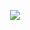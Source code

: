 <div>
  <p align="center">
  <img src="https://readme-typing-svg.herokuapp.com/?color=0d8eceF&size=30&center=true&vCenter=true&width=550&height=70&lines=Hey+There+%F0%9F%91%8B,+I%27m+Socheat+LOY;">
  </p> 
  
</div>
